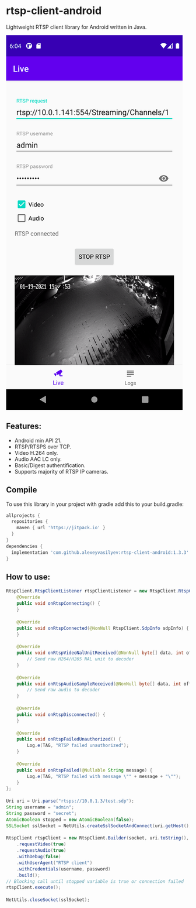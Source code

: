 # rtsp-client-android
Lightweight RTSP client library for Android written in Java.

![Screenshot](docs/images/rtsp-demo-app.png?raw=true "Screenshot")

## Features:
- Android min API 21.
- RTSP/RTSPS over TCP.
- Video H.264 only.
- Audio AAC LC only.
- Basic/Digest authentification.
- Supports majority of RTSP IP cameras.


## Compile

To use this library in your project with gradle add this to your build.gradle:

```gradle
allprojects {
  repositories {
    maven { url 'https://jitpack.io' }
  }
}
dependencies {
  implementation 'com.github.alexeyvasilyev:rtsp-client-android:1.3.3'
}
```

## How to use:
```java
RtspClient.RtspClientListener rtspClientListener = new RtspClient.RtspClientListener() {
    @Override
    public void onRtspConnecting() {
    }

    @Override
    public void onRtspConnected(@NonNull RtspClient.SdpInfo sdpInfo) {
    }

    @Override
    public void onRtspVideoNalUnitReceived(@NonNull byte[] data, int offset, int length, long timestamp) {
        // Send raw H264/H265 NAL unit to decoder
    }

    @Override
    public void onRtspAudioSampleReceived(@NonNull byte[] data, int offset, int length, long timestamp) {
        // Send raw audio to decoder
    }

    @Override
    public void onRtspDisconnected() {
    }

    @Override
    public void onRtspFailedUnauthorized() {
        Log.e(TAG, "RTSP failed unauthorized");
    }

    @Override
    public void onRtspFailed(@Nullable String message) {
        Log.e(TAG, "RTSP failed with message \"" + message + "\"");
    }
};

Uri uri = Uri.parse("rtsps://10.0.1.3/test.sdp");
String username = "admin";
String password = "secret";
AtomicBoolean stopped = new AtomicBoolean(false);
SSLSocket sslSocket = NetUtils.createSslSocketAndConnect(uri.getHost(), uri.getPort(), 10000);

RtspClient rtspClient = new RtspClient.Builder(socket, uri.toString(), stopped, rtspClientListener)
    .requestVideo(true)
    .requestAudio(true)
    .withDebug(false)
    .withUserAgent("RTSP client")
    .withCredentials(username, password)
    .build();
// Blocking call until stopped variable is true or connection failed
rtspClient.execute();

NetUtils.closeSocket(sslSocket);
```
